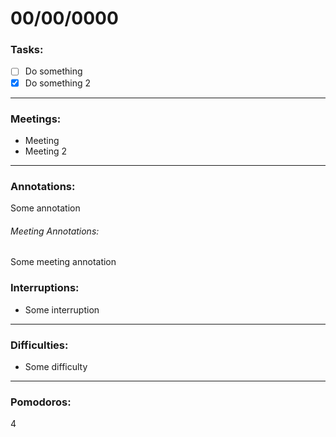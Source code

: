 # 00/00/0000

### Tasks:

- [ ] Do something
- [x] Do something 2

---

### Meetings:

- Meeting
- Meeting 2

---

### Annotations:

Some annotation

###### Meeting Annotations:

Some meeting annotation

### Interruptions:

- Some interruption

---

### Difficulties:

- Some difficulty

---

### Pomodoros:

4

